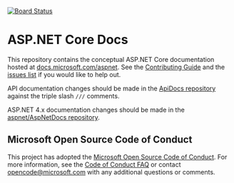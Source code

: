 [![Board Status](https://dev.azure.com/Protection396/65389ca1-ebfc-4e31-851f-fc2baba7712f/56e5793f-ea74-48c5-8034-e130d157f90b/_apis/work/boardbadge/d5e552f3-af4a-47a4-bf08-ee17c8805fe2)](https://dev.azure.com/Protection396/65389ca1-ebfc-4e31-851f-fc2baba7712f/_boards/board/t/56e5793f-ea74-48c5-8034-e130d157f90b/Microsoft.RequirementCategory)
# ASP.NET Core Docs

This repository contains the conceptual ASP.NET Core documentation hosted at [docs.microsoft.com/aspnet](https://docs.microsoft.com/aspnet). See the [Contributing Guide](CONTRIBUTING.md) and the [issues list](https://github.com/aspnet/Docs/issues) if you would like to help out.

API documentation changes should be made in the [ApiDocs repository](https://github.com/aspnet/ApiDocs) against the triple slash `///` comments.

ASP.NET 4.x documentation changes should be made in the [aspnet/AspNetDocs repository](https://github.com/aspnet/AspNetDocs).

## Microsoft Open Source Code of Conduct

This project has adopted the [Microsoft Open Source Code of Conduct](https://opensource.microsoft.com/codeofconduct/).
For more information, see the [Code of Conduct FAQ](https://opensource.microsoft.com/codeofconduct/faq/) or contact [opencode@microsoft.com](mailto:opencode@microsoft.com) with any additional questions or comments.
